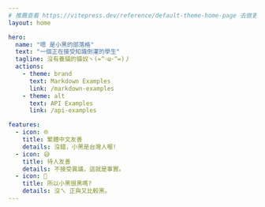 ```yaml
---
# 推薦查看 https://vitepress.dev/reference/default-theme-home-page 去做更細部的設定
layout: home

hero:
  name: "嗯 是小黑的部落格"
  text: "一個正在接受知識倒灌的學生"
  tagline: 沒有養貓的貓奴ヽ(=^･ω･^=)丿
  actions:
    - theme: brand
      text: Markdown Examples
      link: /markdown-examples
    - theme: alt
      text: API Examples
      link: /api-examples

features:
  - icon: 🌐
    title: 繁體中文友善
    details: 沒錯，小黑是台灣人喔!
  - icon: 😅
    title: 待人友善
    details: 不接受異議，這就是事實。
  - icon: 🤨
    title: 所以小黑很黑嗎?
    details: 沒ㄟ 正與又比較黑。
---
```


